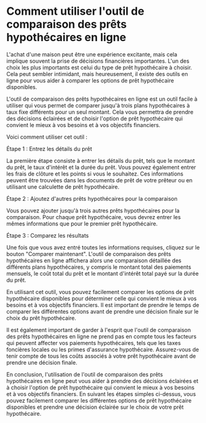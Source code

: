Comment utiliser l'outil de comparaison des prêts hypothécaires en ligne
========================================================================

L'achat d'une maison peut être une expérience excitante, mais cela implique souvent la prise de décisions financières importantes. L'un des choix les plus importants est celui du type de prêt hypothécaire à choisir. Cela peut sembler intimidant, mais heureusement, il existe des outils en ligne pour vous aider à comparer les options de prêt hypothécaire disponibles.

L'outil de comparaison des prêts hypothécaires en ligne est un outil facile à utiliser qui vous permet de comparer jusqu'à trois plans hypothécaires à taux fixe différents pour un seul montant. Cela vous permettra de prendre des décisions éclairées et de choisir l'option de prêt hypothécaire qui convient le mieux à vos besoins et à vos objectifs financiers.

Voici comment utiliser cet outil :

Étape 1 : Entrez les détails du prêt

La première étape consiste à entrer les détails du prêt, tels que le montant du prêt, le taux d'intérêt et la durée du prêt. Vous pouvez également entrer les frais de clôture et les points si vous le souhaitez. Ces informations peuvent être trouvées dans les documents de prêt de votre prêteur ou en utilisant une calculette de prêt hypothécaire.

Étape 2 : Ajoutez d'autres prêts hypothécaires pour la comparaison

Vous pouvez ajouter jusqu'à trois autres prêts hypothécaires pour la comparaison. Pour chaque prêt hypothécaire, vous devrez entrer les mêmes informations que pour le premier prêt hypothécaire.

Étape 3 : Comparez les résultats

Une fois que vous avez entré toutes les informations requises, cliquez sur le bouton "Comparer maintenant". L'outil de comparaison des prêts hypothécaires en ligne affichera alors une comparaison détaillée des différents plans hypothécaires, y compris le montant total des paiements mensuels, le coût total du prêt et le montant d'intérêt total payé sur la durée du prêt.

En utilisant cet outil, vous pouvez facilement comparer les options de prêt hypothécaire disponibles pour déterminer celle qui convient le mieux à vos besoins et à vos objectifs financiers. Il est important de prendre le temps de comparer les différentes options avant de prendre une décision finale sur le choix du prêt hypothécaire.

Il est également important de garder à l'esprit que l'outil de comparaison des prêts hypothécaires en ligne ne prend pas en compte tous les facteurs qui peuvent affecter vos paiements hypothécaires, tels que les taxes foncières locales ou les primes d'assurance hypothécaire. Assurez-vous de tenir compte de tous les coûts associés à votre prêt hypothécaire avant de prendre une décision finale.

En conclusion, l'utilisation de l'outil de comparaison des prêts hypothécaires en ligne peut vous aider à prendre des décisions éclairées et à choisir l'option de prêt hypothécaire qui convient le mieux à vos besoins et à vos objectifs financiers. En suivant les étapes simples ci-dessus, vous pouvez facilement comparer les différentes options de prêt hypothécaire disponibles et prendre une décision éclairée sur le choix de votre prêt hypothécaire.
